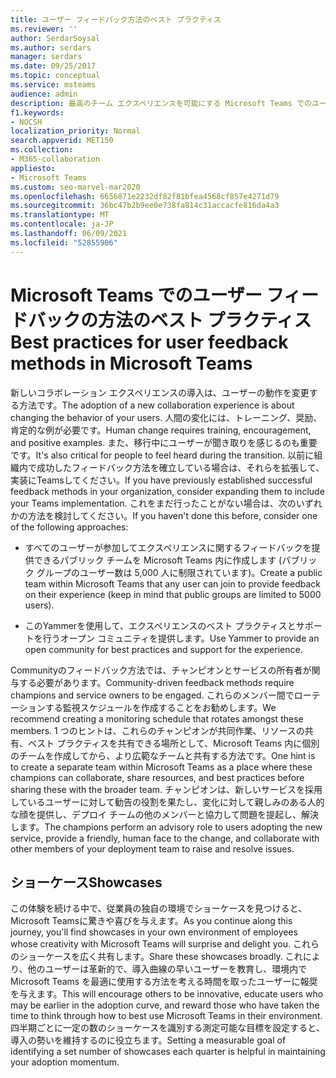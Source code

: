 ```yaml
---
title: ユーザー フィードバック方法のベスト プラクティス
ms.reviewer: ''
author: SerdarSoysal
ms.author: serdars
manager: serdars
ms.date: 09/25/2017
ms.topic: conceptual
ms.service: msteams
audience: admin
description: 最高のチーム エクスペリエンスを可能にする Microsoft Teams でのユーザー フィードバック方法のベスト プラクティスについて説明します。
f1.keywords:
- NOCSH
localization_priority: Normal
search.appverid: MET150
ms.collection:
- M365-collaboration
appliesto:
- Microsoft Teams
ms.custom: seo-marvel-mar2020
ms.openlocfilehash: 6656871e2232df82f81bfea4568cf857e4271d79
ms.sourcegitcommit: 36bc47b2b9ee0e738fa814c31accacfe816da4a3
ms.translationtype: MT
ms.contentlocale: ja-JP
ms.lasthandoff: 06/09/2021
ms.locfileid: "52855906"
---
```

# <a name="best-practices-for-user-feedback-methods-in-microsoft-teams"></a><span data-ttu-id="63d4e-103">Microsoft Teams でのユーザー フィードバックの方法のベスト プラクティス</span><span class="sxs-lookup"><span data-stu-id="63d4e-103">Best practices for user feedback methods in Microsoft Teams</span></span>

<span data-ttu-id="63d4e-104">新しいコラボレーション エクスペリエンスの導入は、ユーザーの動作を変更する方法です。</span><span class="sxs-lookup"><span data-stu-id="63d4e-104">The adoption of a new collaboration experience is about changing the behavior of your users.</span></span> <span data-ttu-id="63d4e-105">人間の変化には、トレーニング、奨励、肯定的な例が必要です。</span><span class="sxs-lookup"><span data-stu-id="63d4e-105">Human change requires training, encouragement, and positive examples.</span></span> <span data-ttu-id="63d4e-106">また、移行中にユーザーが聞き取りを感じるのも重要です。</span><span class="sxs-lookup"><span data-stu-id="63d4e-106">It's also critical for people to feel heard during the transition.</span></span> <span data-ttu-id="63d4e-107">以前に組織内で成功したフィードバック方法を確立している場合は、それらを拡張して、実装にTeamsしてください。</span><span class="sxs-lookup"><span data-stu-id="63d4e-107">If you have previously established successful feedback methods in your organization, consider expanding them to include your Teams implementation.</span></span> <span data-ttu-id="63d4e-108">これをまだ行ったことがない場合は、次のいずれかの方法を検討してください。</span><span class="sxs-lookup"><span data-stu-id="63d4e-108">If you haven't done this before, consider one of the following approaches:</span></span>

- <span data-ttu-id="63d4e-109">すべてのユーザーが参加してエクスペリエンスに関するフィードバックを提供できるパブリック チームを Microsoft Teams 内に作成します (パブリック グループのユーザー数は 5,000 人に制限されています)。</span><span class="sxs-lookup"><span data-stu-id="63d4e-109">Create a public team within Microsoft Teams that any user can join to provide feedback on their experience (keep in mind that public groups are limited to 5000 users).</span></span>

- <span data-ttu-id="63d4e-110">このYammerを使用して、エクスペリエンスのベスト プラクティスとサポートを行うオープン コミュニティを提供します。</span><span class="sxs-lookup"><span data-stu-id="63d4e-110">Use Yammer to provide an open community for best practices and support for the experience.</span></span>

<span data-ttu-id="63d4e-111">Communityのフィードバック方法では、チャンピオンとサービスの所有者が関与する必要があります。</span><span class="sxs-lookup"><span data-stu-id="63d4e-111">Community-driven feedback methods require champions and service owners to be engaged.</span></span> <span data-ttu-id="63d4e-112">これらのメンバー間でローテーションする監視スケジュールを作成することをお勧めします。</span><span class="sxs-lookup"><span data-stu-id="63d4e-112">We recommend creating a monitoring schedule that rotates amongst these members.</span></span> <span data-ttu-id="63d4e-113">1 つのヒントは、これらのチャンピオンが共同作業、リソースの共有、ベスト プラクティスを共有できる場所として、Microsoft Teams 内に個別のチームを作成してから、より広範なチームと共有する方法です。</span><span class="sxs-lookup"><span data-stu-id="63d4e-113">One hint is to create a separate team within Microsoft Teams as a place where these champions can collaborate, share resources, and best practices before sharing these with the broader team.</span></span> <span data-ttu-id="63d4e-114">チャンピオンは、新しいサービスを採用しているユーザーに対して勧告の役割を果たし、変化に対して親しみのある人的な顔を提供し、デプロイ チームの他のメンバーと協力して問題を提起し、解決します。</span><span class="sxs-lookup"><span data-stu-id="63d4e-114">The champions perform an advisory role to users adopting the new service, provide a friendly, human face to the change, and collaborate with other members of your deployment team to raise and resolve issues.</span></span>

## <a name="showcases"></a><span data-ttu-id="63d4e-115">ショーケース</span><span class="sxs-lookup"><span data-stu-id="63d4e-115">Showcases</span></span>

<span data-ttu-id="63d4e-116">この体験を続ける中で、従業員の独自の環境でショーケースを見つけると、Microsoft Teamsに驚きや喜びを与えます。</span><span class="sxs-lookup"><span data-stu-id="63d4e-116">As you continue along this journey, you'll find showcases in your own environment of employees whose creativity with Microsoft Teams will surprise and delight you.</span></span> <span data-ttu-id="63d4e-117">これらのショーケースを広く共有します。</span><span class="sxs-lookup"><span data-stu-id="63d4e-117">Share these showcases broadly.</span></span> <span data-ttu-id="63d4e-118">これにより、他のユーザーは革新的で、導入曲線の早いユーザーを教育し、環境内で Microsoft Teams を最適に使用する方法を考える時間を取ったユーザーに報奨を与えます。</span><span class="sxs-lookup"><span data-stu-id="63d4e-118">This will encourage others to be innovative, educate users who may be earlier in the adoption curve, and reward those who have taken the time to think through how to best use Microsoft Teams in their environment.</span></span> <span data-ttu-id="63d4e-119">四半期ごとに一定の数のショーケースを識別する測定可能な目標を設定すると、導入の勢いを維持するのに役立ちます。</span><span class="sxs-lookup"><span data-stu-id="63d4e-119">Setting a measurable goal of identifying a set number of showcases each quarter is helpful in maintaining your adoption momentum.</span></span>
